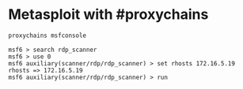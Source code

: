 # Metasploit with #proxychains
```bash
proxychains msfconsole
```

```msf
msf6 > search rdp_scanner
msf6 > use 0
msf6 auxiliary(scanner/rdp/rdp_scanner) > set rhosts 172.16.5.19
rhosts => 172.16.5.19
msf6 auxiliary(scanner/rdp/rdp_scanner) > run
```